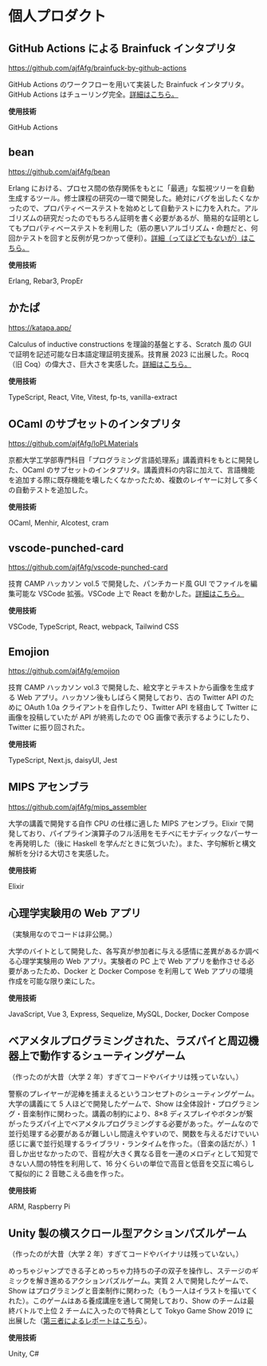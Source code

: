 # 個人プロダクト

## GitHub Actions による Brainfuck インタプリタ

https://github.com/ajfAfg/brainfuck-by-github-actions

GitHub Actions のワークフローを用いて実装した Brainfuck インタプリタ。GitHub Actions はチューリング完全。[詳細はこちら。](https://zenn.dev/cybozu_ept/articles/github-actions-is-turing-complete)

**使用技術**

GitHub Actions

## bean

https://github.com/ajfAfg/bean

Erlang における、プロセス間の依存関係をもとに「最適」な監視ツリーを自動生成するツール。修士課程の研究の一環で開発した。絶対にバグを出したくなかったので、プロパティベーステストを始めとして自動テストに力を入れた。アルゴリズムの研究だったのでもちろん証明を書く必要があるが、簡易的な証明としてもプロパティベーステストを利用した（筋の悪いアルゴリズム・命題だと、何回かテストを回すと反例が見つかって便利）。[詳細（ってほどでもないが）はこちら。](/blog/sasaetesou-tech-no1)

**使用技術**

Erlang, Rebar3, PropEr

## かたぱ

https://katapa.app/

Calculus of inductive constructions を理論的基盤とする、Scratch 風の GUI で証明を記述可能な日本語定理証明支援系。技育展 2023 に出展した。Rocq（旧 Coq）の偉大さ、巨大さを実感した。[詳細はこちら。](/blog/geek-ten-2023)

**使用技術**

TypeScript, React, Vite, Vitest, fp-ts, vanilla-extract

## OCaml のサブセットのインタプリタ

https://github.com/ajfAfg/IoPLMaterials

京都大学工学部専門科目「プログラミング言語処理系」講義資料をもとに開発した、OCaml のサブセットのインタプリタ。講義資料の内容に加えて、言語機能を追加する際に既存機能を壊したくなかったため、複数のレイヤーに対して多くの自動テストを追加した。

**使用技術**

OCaml, Menhir, Alcotest, cram

## vscode-punched-card

https://github.com/ajfAfg/vscode-punched-card

技育 CAMP ハッカソン vol.5 で開発した、パンチカード風 GUI でファイルを編集可能な VSCode 拡張。VSCode 上で React を動かした。[詳細はこちら。](/blog/giiku-camp-vol7-2022)

**使用技術**

VSCode, TypeScript, React, webpack, Tailwind CSS

## Emojion

https://github.com/ajfAfg/emojion

技育 CAMP ハッカソン vol.3 で開発した、絵文字とテキストから画像を生成する Web アプリ。ハッカソン後もしばらく開発しており、古の Twitter API のために OAuth 1.0a クライアントを自作したり、Twitter API を経由して Twitter に画像を投稿していたが API が終焉したので OG 画像で表示するようにしたり、Twitter に振り回された。

**使用技術**

TypeScript, Next.js, daisyUI, Jest

## MIPS アセンブラ

https://github.com/ajfAfg/mips_assembler

大学の講義で開発する自作 CPU の仕様に適した MIPS アセンブラ。Elixir で開発しており、パイプライン演算子のフル活用をモチベにモナディックなパーサーを再発明した（後に Haskell を学んだときに気づいた）。また、字句解析と構文解析を分ける大切さを実感した。

**使用技術**

Elixir

## 心理学実験用の Web アプリ

（実験用なのでコードは非公開。）

大学のバイトとして開発した、各写真が参加者に与える感情に差異があるか調べる心理学実験用の Web アプリ。実験者の PC 上で Web アプリを動作させる必要があったため、Docker と Docker Compose を利用して Web アプリの環境作成を可能な限り楽にした。

**使用技術**

JavaScript, Vue 3, Express, Sequelize, MySQL, Docker, Docker Compose

## ベアメタルプログラミングされた、ラズパイと周辺機器上で動作するシューティングゲーム

（作ったのが大昔（大学 2 年）すぎてコードやバイナリは残っていない。）

警察のプレイヤーが泥棒を捕まえるというコンセプトのシューティングゲーム。大学の講義にて 5 人ほどで開発したゲームで、Show は全体設計・プログラミング・音楽制作に関わった。講義の制約により、8×8 ディスプレイやボタンが繋がったラズパイ上でベアメタルプログラミングする必要があった。ゲームなので並行処理する必要があるが難しいし間違えやすいので、関数を与えるだけでいい感じに裏で並行処理するライブラリ・ランタイムを作った。（音楽の話だが、）1 音しか出せなかったので、音程が大きく異なる音を一連のメロディとして知覚できない人間の特性を利用して、16 分くらいの単位で高音と低音を交互に鳴らして擬似的に 2 音聴こえる曲を作った。

**使用技術**

ARM, Raspberry Pi

## Unity 製の横スクロール型アクションパズルゲーム

（作ったのが大昔（大学 2 年）すぎてコードやバイナリは残っていない。）

めっちゃジャンプできる子とめっちゃ力持ちの子の双子を操作し、ステージのギミックを解き進めるアクションパズルゲーム。実質 2 人で開発したゲームで、Show はプログラミングと音楽制作に関わった（もう一人はイラストを描いてくれた）。このゲームはある養成講座を通して開発しており、Show のチームは最終バトルで上位 2 チームに入ったので特典として Tokyo Game Show 2019 に出展した（[第三者によるレポートはこちら](https://www.watch.impress.co.jp/kodomo_it/news/1211360.html)）。

**使用技術**

Unity, C#
